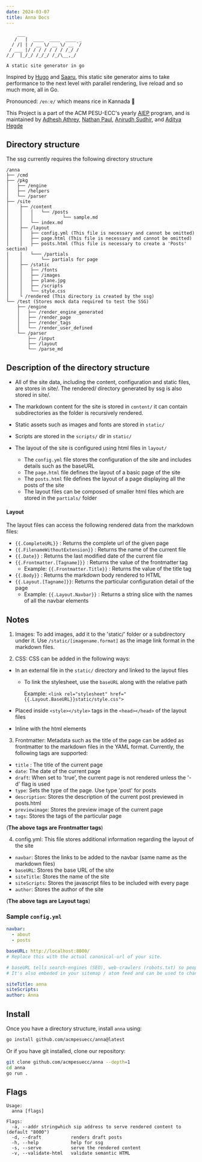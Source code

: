 ```yaml
---
date: 2024-03-07
title: Anna Docs
---
```


```text
    ___
   /   |  ____  ____  ____ _
  / /| | / __ \/ __ \/ __ `/
 / ___ |/ / / / / / / /_/ /
/_/  |_/_/ /_/_/ /_/\__,_/

A static site generator in go
```

Inspired by [Hugo](https://gohugo.io) and [Saaru](https://github.com/anirudhRowjee/saaru), this static site generator aims to take performance to the next level with parallel rendering, live reload and so much more, all in Go.

Pronounced: `/ɐnːɐ/` which means rice in Kannada 🍚

This Project is a part of the ACM PESU-ECC's yearly [AIEP](https://acmpesuecc.github.io/aiep) program, and is maintained by [Adhesh Athrey](https://github.com/DedLad), [Nathan Paul](https://github.com/polarhive), [Anirudh Sudhir](https://github.com/anirudhsudhir), and [Aditya Hegde](https://github.com/bwaklog)

## Directory structure

The ssg currently requires the following directory structure

```text
/anna
├── /cmd
├── /pkg
│   ├── /engine
│   ├── /helpers
│   └── /parser
├── /site
│    ├── /content
│    │   │   └── /posts
│    │   │           └── sample.md
│    │   └── index.md
│    ├── /layout
│    │   ├── config.yml (This file is necessary and cannot be omitted)
│    │   ├── page.html (This file is necessary and cannot be omitted)
│    │   ├── posts.html (This file is necessary to create a 'Posts' section)
│    │   └─── /partials
│    │       └── partials for page
│    ├── /static
│    │   ├── /fonts
│    │   ├── /images
│    │   ├── plane.jpg
│    │   ├── /scripts
│    │   └── style.css
│    └ /rendered (This directory is created by the ssg)
└── /test (Stores mock data required to test the SSG)
    ├── /engine
    │   ├── /render_engine_generated
    │   ├── /render_page
    │   ├── /render_tags
    │   └── /render_user_defined
    └── /parser
        ├── /input
        ├── /layout
        └── /parse_md
```

## Description of the directory structure

- All of the site data, including the content, configuration and static files, are stores in site/. The rendered/ directory generated by ssg is also stored in site/.

- The markdown content for the site is stored in `content/` it can contain subdirectories as the folder is recursively rendered.
- Static assets such as images and fonts are stored in `static/`
- Scripts are stored in the `scripts/` dir in `static/`
- The layout of the site is configured using html files in `layout/`
  - The `config.yml` file stores the configuration of the site and includes details such as the baseURL
  - The `page.html` file defines the layout of a basic page of the site
  - The `posts.html` file defines the layout of a page displaying all the posts of the site
  - The layout files can be composed of smaller html files which are stored in the `partials/` folder

#### Layout

The layout files can access the following rendered data from the markdown files:

- `{{.CompleteURL}}` : Returns the complete url of the given page
- `{{.FilenameWithoutExtension}}` : Returns the name of the current file
- `{{.Date}}` : Returns the last modified date of the current file
- `{{.Frontmatter.[Tagname]}}` : Returns the value of the frontmatter tag
  - Example: `{{.Frontmatter.Title}}` : Returns the value of the title tag
- `{{.Body}}` : Returns the markdown body rendered to HTML
- `{{.Layout.[Tagname]}}`: Returns the particular configuration detail of the page
  - Example: `{{.Layout.Navbar}}` : Returns a string slice with the names of all the navbar elements

## Notes

1. Images: To add images, add it to the 'static/' folder or a subdirectory under it. Use `/static/[imagename.format]` as the image link format in the markdown files.

2. CSS: CSS can be added in the following ways:

- In an external file in the `static/` directory and linked to the layout files

  - To link the stylesheet, use the `baseURL` along with the relative path

    Example: `<link rel="stylesheet" href="{{.Layout.BaseURL}}static/style.css">`

- Placed inside `<style></style>` tags in the `<head></head>` of the layout files
- Inline with the html elements

3. Frontmatter: Metadata such as the title of the page can be added as frontmatter to the markdown files in the YAML format. Currently, the following tags are supported:

- `title` : The title of the current page
- `date`: The date of the current page
- `draft`: When set to 'true', the current page is not rendered unless the '-d' flag is used
- `type`: Sets the type of the page. Use type 'post' for posts
- `description`: Stores the description of the current post previewed in posts.html
- `previewimage`: Stores the preview image of the current page
- `tags`: Stores the tags of the particular page

(**The above tags are Frontmatter tags**)

4. config.yml: This file stores additional information regarding the layout of the site

- `navbar`: Stores the links to be added to the navbar (same name as the markdown files)
- `baseURL`: Stores the base URL of the site
- `siteTitle`: Stores the name of the site
- `siteScripts`: Stores the javascript files to be included with every page
- `author`: Stores the author of the site

(**The above tags are Layout tags**)

### Sample `config.yml`

```yml
navbar:
  - about
  - posts

baseURL: http://localhost:8000/
# Replace this with the actual canonical-url of your site.

# baseURL tells search-engines (SEO), web-crawlers (robots.txt) so people can discover your site on the internet.
# It's also embeded in your sitemap / atom feed and can be used to change metadata about your site.

siteTitle: anna
siteScripts:
author: Anna
```

## Install

Once you have a directory structure, install `anna` using:

```sh
go install github.com/acmpesuecc/anna@latest
```

Or if you have git installed, clone our repository:

```sh
git clone github.com/acmpesuecc/anna --depth=1
cd anna
go run .
```

## Flags

```text
Usage:
  anna [flags]

Flags:
  -a, --addr stringwhich sip address to serve rendered content to (default "8000")
  -d, --draft           renders draft posts
  -h, --help            help for ssg
  -s, --serve           serve the rendered content
  -v, --validate-html   validate semantic HTML
```
